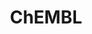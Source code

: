 ---
bigquery: https://console.cloud.google.com/bigquery?p=patents-public-data&d=ebi_chembl&page=dataset
citation: '"The ChEMBL database in 2017." Anna Gaulton, Anne Hersey, Michał Nowotka,
  A Patrícia Bento, Jon Chambers, David Mendez, Prudence Mutowo, Francis Atkinson,
  Louisa J Bellis, Elena Cibrián-Uhalte, Mark Davies, Nathan Dedman, Anneli Karlsson,
  María Paula Magariños, John P Overington, George Papadatos, Ines Smit, Andrew R
  Leach Nucleic acids Research (2017) 45 (Database Issue), D945-D954'
contributors: European Bioinformatics Institute
cost: None
description: ChEMBL Data is a manually curated database of small molecules used in
  drug discovery, including information about existing patented drugs.
documentation: 'schema: https://www.ebi.ac.uk/chembl/db_schema


  '
last_edit: 04/10/2022, 11:22:10
location: https://console.cloud.google.com/marketplace/product/google_patents_public_datasets/chembl
maintained_by: EMBL-EBI, an outstation of European Molecular Biology Laboratory
related_publications: '

  ChEMBL: towards direct deposition of bioassay data.


  Mendez D, Gaulton A, Bento AP, Chambers J, De Veij M, Félix E, Magariños MP, Mosquera
  JF, Mutowo P, Nowotka M, Gordillo-Marañón M, Hunter F, Junco L, Mugumbate G, Rodriguez-Lopez
  M, Atkinson F, Bosc N, Radoux CJ, Segura-Cabrera A, Hersey A, Leach AR.


  — Nucleic Acids Res. 2019; 47(D1):D930-D940. doi: 10.1093/nar/gky1075

  '
schema_fields:
- mechanism_comment
- component_id
- prediction_method
- homologue
- metabolite_record_id
- predbind_id
- first_approval
- assay_subcellular_fraction
- efo_id
- standard_inchi
- atc_code
- clo_id
- activity_id
- delist_flag
- aspect
- year
- as_id
- biocomp_id
- relationship_type
- result_flag
- mol_hrac_id
- bei
- source_domain_id
- log_id
- protein_class_id
- warning_year
- withdrawn_flag
- mutation
- assay_cell_type
- usan_stem_definition
- ad_type
- toid
- name
- species_group_flag
- hba
- active_ingredient
- l1
- qed_weighted
- title
- frac_code
- acd_logp
- standard_type
- assay_tissue
- dosed_ingredient
- actsm_id
- patent_no
- target_desc
- standard_units
- units
- targrel_id
- withdrawn_year
- previous_company
- job_id
- tbl
- first_in_class
- domain_id
- pref_name
- mecref_id
- met_comment
- withdrawn_reason
- molecular_mechanism
- variant_id
- standard_relation
- path
- creation_date
- sequence
- standard_text_value
- parent_molregno
- set_name
- route
- parenteral
- formulation_id
- research_stem
- action_type
- go_id
- volume
- hrac_code
- ref_type
- topical
- comments
- doi
- mol_irac_id
- relationship_desc
- ridx
- relationship
- data_validity_comment
- target_type
- status
- product_id
- pathway_id
- l3
- parent_go_id
- source
- ddd_comment
- protein_class_desc
- accession
- mol_frac_id
- drug_substance_flag
- enzyme_name
- upper_value
- parameter_type
- helm_notation
- published_value
- cell_id
- cell_ontology_id
- l5
- priority
- targcomp_id
- met_conversion
- usan_year
- chirality
- mc_tax_id
- compound_key
- published_type
- prod_pat_id
- value
- cl_lincs_id
- domain_name
- potential_duplicate
- caloha_id
- ddd_units
- assay_type
- usan_stem
- parent_id
- downgraded
- selectivity_comment
- stem
- num_lipinski_ro5_violations
- rgid
- pchembl_value
- sei
- curation_comment
- acd_logd
- src_assay_id
- ddd_admr
- mesh_id
- site_id
- smid
- ref_id
- confidence
- warning_type
- short_name
- trade_name
- nda_type
- major_class
- who_extra
- synonyms
- relation
- record_id
- drug_product_flag
- level4_description
- site_residues
- l4
- molsyn_id
- issue
- efo_term
- entity_type
- cx_most_apka
- authors
- cell_name
- class_level
- molecule_type
- level1_description
- metref_id
- assay_organism
- level5
- pathway_key
- orig_description
- confidence_score
- db_version
- hrac_class_id
- natural_product
- l6
- drugind_id
- curated_by
- ro3_pass
- level3
- warning_country
- indication_class
- l8
- idx
- mec_id
- journal
- assay_param_id
- max_phase
- level2
- std_act_id
- max_phase_for_ind
- tid_fixed
- mesh_heading
- ingredient
- direct_interaction
- assay_strain
- aidx
- cpd_str_alert_id
- assay_id
- chebi_par_id
- level3_description
- normal_range_max
- withdrawn_country
- cell_source_tissue
- usan_substem
- dosage_form
- full_molformula
- mc_organism
- acd_most_apka
- publication_number
- assay_test_type
- organism
- standard_value
- mc_target_accession
- assay_desc
- mw_monoisotopic
- ddd_id
- domain_type
- normal_range_min
- alert_name
- bao_format
- mc_target_type
- activity_comment
- end_position
- description
- tissue_id
- assay_source
- binding_site_comment
- assay_class_id
- label
- res_stem_id
- ref_url
- text_value
- level2_description
- definition
- molregno
- mw_freebase
- stat
- compsyn_id
- num_alerts
- mol_atc_id
- ass_cls_map_id
- bao_endpoint
- full_mwt
- version
- standard_upper_value
- uberon_id
- tid
- hbd
- comp_class_id
- warning_description
- alert_id
- polymer_flag
- tax_id
- published_relation
- active_molregno
- oral
- ddd_value
- component_type
- patent_id
- published_units
- assay_tax_id
- protein_class_synonym
- strength
- uo_units
- num_ro5_violations
- frac_class_id
- submission_date
- sitecomp_id
- cell_source_tax_id
- l2
- country
- src_compound_id
- last_page
- black_box_warning
- related_tid
- disease_efficacy
- irac_class_id
- compound_name
- cell_description
- patent_use_code
- prodrug
- parent_type
- sequence_md5sum
- substrate_record_id
- alert_set_id
- drug_record_id
- db_source
- l7
- isoform
- doc_id
- bao_id
- who_name
- activity_count
- rtb
- target_mapping
- acd_most_bpka
- protclasssyn_id
- src_description
- smarts
- standard_flag
- type
- subgroup
- le
- pubmed_id
- updated_on
- parameter_value
- bto_id
- hba_lipinski
- mc_target_name
- hbd_lipinski
- molecular_species
- indref_id
- src_short_name
- availability_type
- enzyme_tid
- component_synonym
- mechanism_of_action
- compd_id
- cellosaurus_id
- standard_inchi_key
- company
- doc_type
- assay_category
- therapeutic_flag
- qudt_units
- site_name
- lle
- aromatic_rings
- syn_type
- start_position
- stem_class
- cell_source_organism
- abstract
- usan_stem_id
- warning_class
- withdrawn_class
- src_id
- innovator_company
- chembl_id
- entity_id
- warnref_id
- ap_id
- cx_most_bpka
- inorganic_flag
- co_stem_id
- psa
- level4
- first_page
- applicant_full_name
- heavy_atoms
- updated_by
- oc_id
- cx_logd
- molfile
- irac_code
- warning_id
- comp_go_id
- level1
- structure_type
- approval_date
- cidx
- last_active
- cx_logp
- domain_description
- annotation
- class_type
- met_id
- alogp
- patent_expire_date
- canonical_smiles
shortname: chembl
tags:
- biotechnology
- health
- chemical
- bioinformatics
- medical
terms_of_use: CC BY-SA 3.0
title: ChEMBL
uuid: e232a192-965c-4ec9-904c-155b6dfe56c5
---